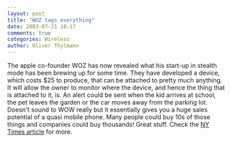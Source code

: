 ```yaml
---
layout: post
title: "WOZ tags everything"
date: 2003-07-21 18:17
comments: true
categories: Wireless
author: Oliver Thylmann
---
```



The apple co-founder WOZ has now revealed what his start-up in stealth mode has been brewing up for some time. They have developed a device, which costs $25 to produce, that can be attached to pretty much anything. It will allow the owner to monitor where the device, and hence the thing that is attached to it, is. An alert could be sent when the kid arrives at school, the pet leaves the garden or the car moves away from the parking lot. Doesn't sound to WOW really but it essentially gives you a huge sales potential of a quasi mobile phone. Many people could buy 10s of those things and companies could buy thousands! Great stuff. Check the [NY Times article](http://www.nytimes.com/2003/07/21/technology/21ZEUS.html) for more.


